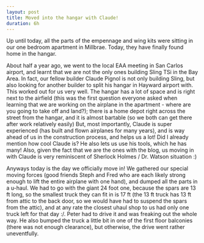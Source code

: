 ```yaml
---
layout: post
title: Moved into the hangar with Claude!
duration: 6h
---
```


Up until today, all the parts of the empennage and wing kits were sitting in our one bedroom apartment in Millbrae. Today, they have finally found home
in the hangar. 

About half a year ago, we went to the local EAA meeting in San Carlos airport, and learnt that we are not the only ones building Sling TSi in the Bay Area. 
In fact, our fellow builder Claude Pignol is not only building Sling, but also looking for another builder to split his hangar in Hayward airport with.
This worked out for us very well. The hangar has a lot of space and is right next to the airfield (this was the first question everyone asked when learning that we are working on the airplane in the apartment - where are you going to take off and land?); there is a home depot right across the street from the hangar, and it is almost bartable (so we both can get there after work relatively easily)
But, most importantly, Claude is super experienced (has built and flown airplanes for many years), and is way ahead of us in the construction process, and helps us a lot! 
Did I already mention how cool Claude is? He also lets us use his tools, which he has many! Also, given the fact that we are the ones with the blog, us moving in with Claude is very reminiscent of Sherlock Holmes / Dr. Watson situation :) 


Anyways today is the day we officially move in! 
We gathered our special moving forces (good friends Steph and Fred who are each likely strong enough to lift the entire airplane with one hand), 
and dumped all the parts in a u-haul.
 We had to go with the giant 24 foot one, because the spars are 13 ft long, so the smallest truck they can fit in is 17 ft (the 13 ft truck has 13 ft from attic to the back door, so we would have had to suspend the spars from the attic), and 
at any rate the closest uhaul shop to us had only one truck left for that day :/. Peter had to drive it and was freaking out the whole way. He also bumped the truck a little bit in one of the first floor balconies (there was not enough clearance), but otherwise, the drive went rather uneventfully. 
